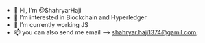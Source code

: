 - 👋 Hi, I’m @ShahryarHaji
- 👀 I’m interested in Blockchain and Hyperledger
- 🌱 I’m currently working JS
- 📫 you can also send me email --> shahryar.haji1374@gamil.com;

<!---
ShahryarHaji/ShahryarHaji is a ✨ special ✨ repository because its `README.md` (this file) appears on your GitHub profile.
You can click the Preview link to take a look at your changes.
--->
